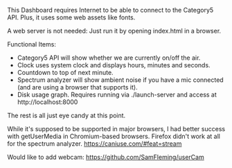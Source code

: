 This Dashboard requires Internet to be able to connect to the Category5 API. Plus, it uses some web assets like fonts.

A web server is not needed: Just run it by opening index.html in a browser.

Functional Items:
- Category5 API will show whether we are currently on/off the air.
- Clock uses system clock and displays hours, minutes and seconds.
- Countdown to top of next minute.
- Spectrum analyzer will show ambient noise if you have a mic connected (and are using a browser that supports it).
- Disk usage graph. Requires running via ./launch-server and access at http://localhost:8000

The rest is all just eye candy at this point.

While it's supposed to be supported in major browsers, I had better success with getUserMedia in Chromium-based browsers. Firefox didn't work at all for the spectrum analyzer.
https://caniuse.com/#feat=stream


Would like to add webcam:
https://github.com/SamFleming/userCam

